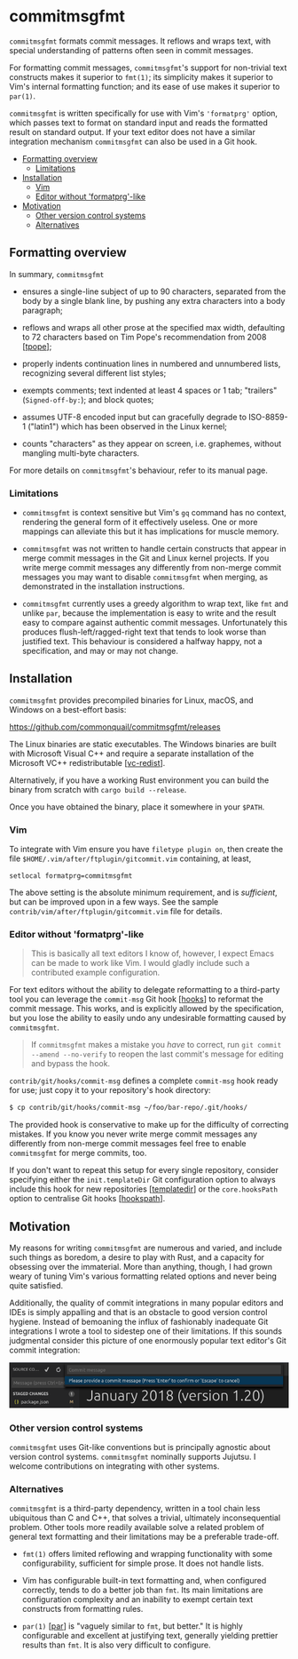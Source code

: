 # commitmsgfmt

`commitmsgfmt` formats commit messages. It reflows and wraps text, with special
understanding of patterns often seen in commit messages.

For formatting commit messages, `commitmsgfmt`'s support for non-trivial text
constructs makes it superior to `fmt(1)`; its simplicity makes it superior to
Vim's internal formatting function; and its ease of use makes it superior to
`par(1)`.

`commitmsgfmt` is written specifically for use with Vim's `'formatprg'` option,
which passes text to format on standard input and reads the formatted result on
standard output. If your text editor does not have a similar integration
mechanism `commitmsgfmt` can also be used in a Git hook.

* [Formatting overview](#formatting-overview)
    * [Limitations](#limitations)
* [Installation](#installation)
    * [Vim](#vim)
    * [Editor without 'formatprg'-like](#editor-without-formatprg-like)
* [Motivation](#motivation)
    * [Other version control systems](#other-version-control-systems)
    * [Alternatives](#alternatives)

## Formatting overview

In summary, `commitmsgfmt`

- ensures a single-line subject of up to 90 characters, separated from the body
  by a single blank line, by pushing any extra characters into a body
  paragraph;

- reflows and wraps all other prose at the specified max width, defaulting to
  72 characters based on Tim Pope's recommendation from 2008 [[tpope]];

- properly indents continuation lines in numbered and unnumbered lists,
  recognizing several different list styles;

- exempts comments; text indented at least 4 spaces or 1 tab; "trailers"
  (`Signed-off-by:`); and block quotes;

- assumes UTF-8 encoded input but can gracefully degrade to ISO-8859-1
  ("latin1") which has been observed in the Linux kernel;

- counts "characters" as they appear on screen, i.e. graphemes, without
  mangling multi-byte characters.

For more details on `commitmsgfmt`'s behaviour, refer to its manual page.

### Limitations

- `commitmsgfmt` is context sensitive but Vim's `gq` command has no context,
  rendering the general form of it effectively useless. One or more mappings
  can alleviate this but it has implications for muscle memory.

- `commitmsgfmt` was not written to handle certain constructs that appear in
  merge commit messages in the Git and Linux kernel projects. If you write
  merge commit messages any differently from non-merge commit messages you may
  want to disable `commitmsgfmt` when merging, as demonstrated in the
  installation instructions.

- `commitmsgfmt` currently uses a greedy algorithm to wrap text, like `fmt` and
  unlike `par`, because the implementation is easy to write and the result easy
  to compare against authentic commit messages. Unfortunately this produces
  flush-left/ragged-right text that tends to look worse than justified text.
  This behaviour is considered a halfway happy, not a specification, and may or
  may not change.

## Installation

`commitmsgfmt` provides precompiled binaries for Linux, macOS, and Windows on
a best-effort basis:

https://github.com/commonquail/commitmsgfmt/releases

The Linux binaries are static executables. The Windows binaries are built with
Microsoft Visual C++ and require a separate installation of the Microsoft VC++
redistributable [[vc-redist]].

Alternatively, if you have a working Rust environment you can build the binary
from scratch with `cargo build --release`.

Once you have obtained the binary, place it somewhere in your `$PATH`.

### Vim

To integrate with Vim ensure you have `filetype plugin on`, then create the
file `$HOME/.vim/after/ftplugin/gitcommit.vim` containing, at least,

```vim
setlocal formatprg=commitmsgfmt
```

The above setting is the absolute minimum requirement, and is *sufficient*, but
can be improved upon in a few ways. See the sample
`contrib/vim/after/ftplugin/gitcommit.vim` file for details.

### Editor without 'formatprg'-like

> This is basically all text editors I know of, however, I expect Emacs can be
> made to work like Vim. I would gladly include such a contributed example
> configuration.

For text editors without the ability to delegate reformatting to a third-party
tool you can leverage the `commit-msg` Git hook [[hooks]] to reformat the
commit message. This works, and is explicitly allowed by the specification, but
you lose the ability to easily undo any undesirable formatting caused by
`commitmsgfmt`.

> If `commitmsgfmt` makes a mistake you *have* to correct, run
> `git commit --amend --no-verify` to reopen the last commit's message for
> editing and bypass the hook.

`contrib/git/hooks/commit-msg` defines a complete `commit-msg` hook ready for
use; just copy it to your repository's hook directory:

```sh
$ cp contrib/git/hooks/commit-msg ~/foo/bar-repo/.git/hooks/
```

The provided hook is conservative to make up for the difficulty of correcting
mistakes. If you know you never write merge commit messages any differently
from non-merge commit messages feel free to enable `commitmsgfmt` for merge
commits, too.

If you don't want to repeat this setup for every single repository, consider
specifying either the `init.templateDir` Git configuration option to always
include this hook for new repositories [[templatedir]] or the `core.hooksPath`
option to centralise Git hooks [[hookspath]].

## Motivation

My reasons for writing `commitmsgfmt` are numerous and varied, and include such
things as boredom, a desire to play with Rust, and a capacity for obsessing
over the immaterial. More than anything, though, I had grown weary of tuning
Vim's various formatting related options and never being quite satisfied.

Additionally, the quality of commit integrations in many popular editors and
IDEs is simply appalling and that is an obstacle to good version control
hygiene. Instead of bemoaning the influx of fashionably inadequate Git
integrations I wrote a tool to sidestep one of their limitations. If this
sounds judgmental consider this picture of one enormously popular text editor's
Git commit integration:

![Git commit "integration"](smelly.png)

### Other version control systems

`commitmsgfmt` uses Git-like conventions but is principally agnostic about
version control systems. `commitmsgfmt` nominally supports Jujutsu. I welcome
contributions on integrating with other systems.

### Alternatives

`commitmsgfmt` is a third-party dependency, written in a tool chain less
ubiquitous than C and C++, that solves a trivial, ultimately inconsequential
problem. Other tools more readily available solve a related problem of general
text formatting and their limitations may be a preferable trade-off.

- `fmt(1)` offers limited reflowing and wrapping functionality with some
  configurability, sufficient for simple prose. It does not handle lists.

- Vim has configurable built-in text formatting and, when configured correctly,
  tends to do a better job than `fmt`. Its main limitations are configuration
  complexity and an inability to exempt certain text constructs from formatting
  rules.

- `par(1)` [[par]] is "vaguely similar to `fmt`, but better." It is highly
  configurable and excellent at justifying text, generally yielding prettier
  results than `fmt`. It is also very difficult to configure.

[git-repo]: https://git.kernel.org/pub/scm/git/git.git/ "Git repository"
[hooks]: https://git-scm.com/docs/githooks "Git hooks documentation"
[hookspath]: https://git-scm.com/docs/git-config#git-config-corehooksPath "Git configuration documentation"
[linux-repo]: https://git.kernel.org/pub/scm/linux/kernel/git/torvalds/linux.git/ "Linux kernel repository"
[par]: http://www.nicemice.net/par/ "Par paragraph formatter"
[templatedir]: https://git-scm.com/docs/git-config#git-config-inittemplateDir "Git configuration documentation"
[tpope]: http://tbaggery.com/2008/04/19/a-note-about-git-commit-messages.html "A Note About Git Commit Messages"
[vc-redist]: https://support.microsoft.com/en-us/topic/the-latest-supported-visual-c-downloads-2647da03-1eea-4433-9aff-95f26a218cc0 "The latest supported Visual C++ downloads"
